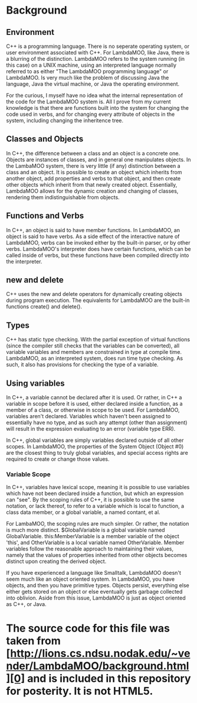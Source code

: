 
# Background

## Environment

C++ is a programming language. There is no seperate operating system,
or user environment associated with C++. For LambdaMOO, like Java, there
is a blurring of the distinction. LambdaMOO refers to the system running
(in this case) on a UNIX machine, using an interpreted language normally referred
to as either "The LambdaMOO programming language" or LambdaMOO. Is very
much like the problem of discussing Java the language, Java the virtual
machine, or Java the operating environment.

For the curious, I myself have no idea what the internal representation
of the code for the LambdaMOO system is. All I prove from my current knowledge
is that there are functions built into the system for changing the code
used in verbs, and for changing every attribute of objects in the 
system, including changing the inheritence tree.

## Classes and Objects

In C++, the difference between a class and an object is a concrete one.
Objects are instances of classes, and in general one manipulates objects.
In the LambaMOO system, there is very little (if any) distinction between
a class and an object. It is possible to create an object which inherits
from another object, add properties and verbs to that object, and then create 
other objects which inherit from that newly created object. Essentially,
LambdaMOO allows for the dynamic creation and changing of classes, rendering
them indistinguishable from objects.

## Functions and Verbs

In C++, an object is said to have member functions. In LambdaMOO, an object
is said to have verbs. As a side effect of the interactive nature of
LambdaMOO, verbs can be invoked either by the built-in parser, or by
other verbs. LambdaMOO's interpreter does have certain functions, which
can be called inside of verbs, but these functions have been compiled
directly into the interpreter.

## new and delete

C++ uses the new and delete operators for dynamically creating objects
during program execution. The equivalents for LambdaMOO are the built-in
functions create() and delete().

## Types

C++ has static type checking. With the partial exception of virtual functions
(since the compiler still checks that the variables can be converted), all variable
variables and members are constrained in type at compile time. LambdaMOO, as
an interpreted system, does run time type checking. As such, it also has
provisions for checking the type of a variable.

## Using variables
In C++, a variable cannot be declared after it is used. Or rather, in C++
a variable in scope before it is used, either declared inside a function,
as a member of a class, or otherwise in scope to be used. For LambdaMOO,
variables aren't declared. Variables which haven't been assigned to essentially
have no type, and as such any attempt (other than assignment) will result in
the expression evaluating to an error (variable type ERR).

In C++, global variables are simply variables declared outside of all other
scopes. In LambdaMOO, the properties of the System Object (Object \#0) are
the closest thing to truly global variables, and special access rights are
required to create or change those values.

### Variable Scope

In C++, variables have lexical scope, meaning it is possible to use
variables which have not been declared inside a function, but which an expression
can "see". By the scoping rules of C++, it is possible to use the same
notation, or lack thereof, to refer to a variable which is local to function, 
a class data member, or a global variable, a named contant, et al.

For LambaMOO, the scoping rules are much simpler. Or rather, the notation
is much more distinct. $GlobalVariable is a global variable named
GlobalVariable. this:MemberVariable is a member variable of the object
'this', and OtherVariable is a local variable named OtherVariable.
Member variables follow the reasonable approach to maintaining their
values, namely that the values of properties inherited from other objects
becomes distinct upon creating the derived object.

If you have experienced a language like Smalltalk, LambdaMOO doesn't seem much
like an object oriented system. In LambdaMOO, you have objects, and then you
have primitive types. Objects persist, everything else either gets stored on
an object or else eventually gets garbage collected into oblivion.
Aside from this issue, LambdaMOO is just as object oriented as C++, or Java.

# The source code for this file was taken from [http://lions.cs.ndsu.nodak.edu/~vender/LambdaMOO/background.html][0] and is included in this repository for posterity. It is not HTML5\.

[0]: http://lions.cs.ndsu.nodak.edu/~vender/LambdaMOO/background.html
